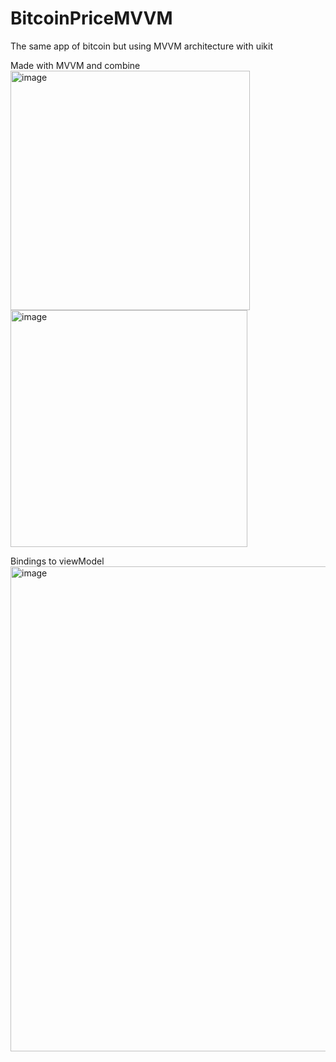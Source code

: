 # BitcoinPriceMVVM
The same app of bitcoin but using MVVM architecture with uikit

Made with MVVM and combine
<img width="383" alt="image" src="https://github.com/marcoalonso/BitcoinPriceMVVM/assets/49013250/82697985-9b1d-47ba-add1-3ba6e9513653">
<img width="379" alt="image" src="https://github.com/marcoalonso/BitcoinPriceMVVM/assets/49013250/f0043e47-1f8b-4268-b7b0-d2a5eef12432">

Bindings to viewModel
<img width="776" alt="image" src="https://github.com/marcoalonso/BitcoinPriceMVVM/assets/49013250/4662f290-2ac5-4088-807c-45b29d8fbff1">
